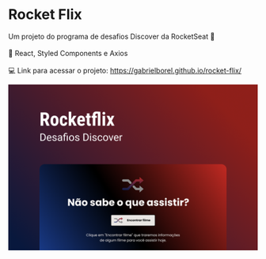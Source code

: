# Rocket Flix

Um projeto do programa de desafios Discover da RocketSeat 🚀
<br>
<br>
🧪 React, Styled Components e Axios
<br>
<br>
💻 Link para acessar o projeto: https://gabrielborel.github.io/rocket-flix/


<img src='./src/assets/preview/Rocket-Flix.png'>
